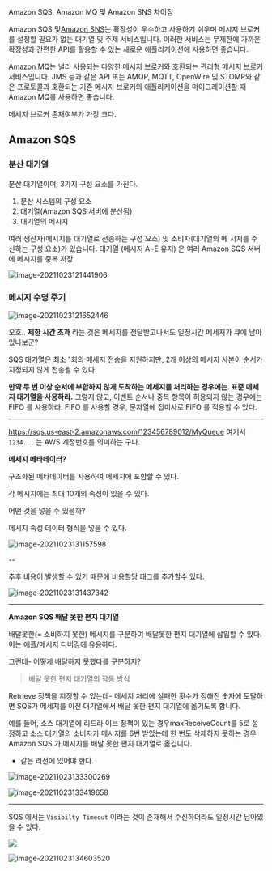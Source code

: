 Amazon SQS, Amazon MQ 및 Amazon SNS 차이점



Amazon SQS 및[Amazon SNS](http://aws.amazon.com/sns/)는 확장성이 우수하고 사용하기 쉬우며 메시지 브로커를 설정할 필요가 없는 대기열 및 주제 서비스입니다. 이러한 서비스는 무제한에 가까운 확장성과 간편한 API를 활용할 수 있는 새로운 애플리케이션에 사용하면 좋습니다.

[Amazon MQ](http://aws.amazon.com/amazon-mq/)는 널리 사용되는 다양한 메시지 브로커와 호환되는 관리형 메시지 브로커 서비스입니다. JMS 등과 같은 API 또는 AMQP, MQTT, OpenWire 및 STOMP와 같은 프로토콜과 호환되는 기존 메시지 브로커의 애플리케이션을 마이그레이션할 때 Amazon MQ를 사용하면 좋습니다.



메세지 브로커 존재여부가 가장 크다.



## Amazon SQS

### 분산 대기열

분산 대기열이며, 3가지 구성 요소를 가진다.

1. 분산 시스템의 구성 요소
2. 대기열(Amazon SQS 서버에 분산됨)
3. 대기열의 메시지

 여러 생산자(메시지를 대기열로 전송하는 구성 요소) 및 소비자(대기열의 메 시지를 수신하는 구성 요소)가 있습니다. 대기열 (메시지 A~E 유지) 은 여러 Amazon SQS 서버에 메시지를 중복 저장

![image-20211023121441906](https://tva1.sinaimg.cn/large/008i3skNgy1gvp2ohhnynj61320h0myk02.jpg)

### 메시지 수명 주기

![image-20211023121652446](https://tva1.sinaimg.cn/large/008i3skNgy1gvp2qom6ecj60u010t44002.jpg)



오호.. **제한 시간 초과**  라는 것은 메세지를 전달받고나서도 일정시간 메세지가 큐에 남아있나보군?

SQS 대기열은 최소 1회의 메세지 전송을 지원하지만, 2개 이상의 메시지 사본이 순서가 지정되지 않게 전송될 수 있다.

**만약 두 번 이상 순서에 부합하지 않게 도착하는 메세지를 처리하는 경우에는. 표준 메세지 대기열을 사용하라.** 그렇지 않고, 이벤트 순서나 중복 항목이 허용되지 않는 경우에는 FIFO 를 사용하라. FIFO 를 사용할 경우, 문자열에 접미사로 FIFO 를 적용할 수 있다.

---



https://sqs.us-east-2.amazonaws.com/123456789012/MyQueue 여기서 `1234...` 는 AWS 계정번호를 의미하는 구나.



**메세지 메타데이터?**

구조화된 메타데이터를 사용하여 메세지에 포함할 수 있다.

각 메시지에는 최대 10개의 속성이 있을 수 있다. 

어떤 것을 넣을 수 있을까?

메시지 속성 데이터 형식을 넣을 수 있다.

![image-20211023131157598](https://tva1.sinaimg.cn/large/008i3skNgy1gvp4c4orwij612m0pkgtc02.jpg)

--

추후 비용이 발생할 수 있기 때문에 비용할당 태그를 추가할수 있다.

![image-20211023131437342](https://tva1.sinaimg.cn/large/008i3skNgy1gvp4et7e9oj60u00w5ag902.jpg)



---

**Amazon SQS 배달 못한 편지 대기열**

배달못한(= 소비하지 못한) 메시지를 구분하여 배달못한 편지 대기열에 삽입할 수 있다. 이는 애플/메시지 디버깅에 유용하다.



그런데- 어떻게 배달하지 못했다를 구분하지?

> 배달 못한 편지 대기열의 작동 방식

Retrieve 정책을 지정할 수 있는데- 메세지 처리에 실패한 횟수가 정해진 숫자에 도달하면 SQS가 메세지를 이전 대기열에서 배달 못한 편지 대기열에 옮기도록 합니다.

 예를 들어, 소스 대기열에 리드라 이브 정책이 있는 경우maxReceiveCount를 5로 설정하고 소스 대기열의 소비자가 메시지를 6번 받았는데 한 번도 삭제하지 못하는 경우 Amazon SQS 가 메시지를 배달 못한 편지 대기열로 옮깁니다.

- 같은 리전에 있어야 한다. 

![image-20211023133300269](https://tva1.sinaimg.cn/large/008i3skNgy1gvp4xx7kmkj61860fcafl02.jpg)

![image-20211023133419658](https://tva1.sinaimg.cn/large/008i3skNgy1gvp4zb6bccj617g0l27az02.jpg)

---

SQS 에서는 `Visibilty Timeout` 이라는 것이 존재해서 수신하더라도 일정시간 남아있을 수 있다.

![](https://tva1.sinaimg.cn/large/008i3skNgy1gvp51wwljdj618u0mqdkm02.jpg)

![image-20211023134603520](https://tva1.sinaimg.cn/large/008i3skNgy1gvp5bhxcqlj61ay0b078k02.jpg)

